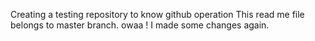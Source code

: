 Creating a testing repository to know github operation
This read me file belongs to master branch.
owaa ! I made some changes again.

